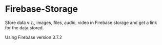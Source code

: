 # Firebase-Storage
Store data viz., images, files, audio, video in Firebase storage and get a link for the data stored.

Using Firebase version 3.7.2
